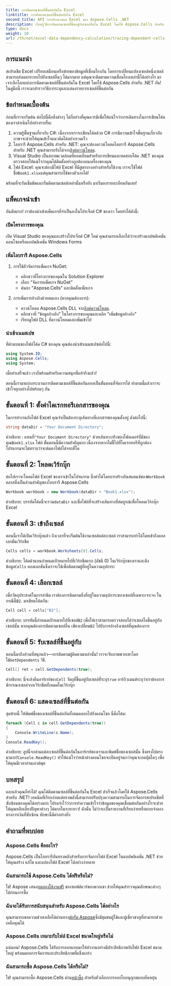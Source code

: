 ```yaml
---
title: การติดตามเซลล์ที่ขึ้นต่อกันใน Excel
linktitle: การติดตามเซลล์ที่ขึ้นต่อกันใน Excel
second_title: API การประมวลผล Excel ของ Aspose.Cells .NET
description: เรียนรู้วิธีการติดตามเซลล์ที่ขึ้นอยู่กับเซลล์อื่นใน Excel โดยใช้ Aspose.Cells สำหรับ .NET ด้วยบทช่วยสอนที่ทำตามได้ง่ายนี้
type: docs
weight: 10
url: /th/net/excel-data-dependency-calculation/tracing-dependent-cells-in-excel/
---
```

## การแนะนำ

สเปรดชีต Excel เปรียบเสมือนเครือข่ายของข้อมูลที่เชื่อมโยงกัน โดยการเปลี่ยนแปลงเซลล์หนึ่งเซลล์สามารถส่งผลกระทบไปยังเซลล์อื่นๆ ได้มากมาย แต่คุณจะติดตามความเชื่อมโยงเหล่านี้ได้อย่างไร มาเจาะลึกโลกแห่งการติดตามเซลล์ที่ขึ้นต่อกันใน Excel โดยใช้ Aspose.Cells สำหรับ .NET กัน! ในคู่มือนี้ เราจะมาสำรวจวิธีการระบุและแสดงรายการเซลล์ที่ขึ้นต่อกัน 

## ข้อกำหนดเบื้องต้น

ก่อนที่เราจะเริ่มต้น ต่อไปนี้คือสิ่งต่างๆ ไม่กี่อย่างที่คุณควรมีเพื่อให้แน่ใจว่าการเดินทางในการเขียนโค้ดของเราดำเนินไปอย่างราบรื่น:

1. ความรู้พื้นฐานเกี่ยวกับ C#: เนื่องจากเราจะเขียนโค้ดด้วย C# การมีความเข้าใจพื้นฐานเกี่ยวกับภาษาจะช่วยให้คุณเข้าใจแนวคิดได้อย่างรวดเร็ว
2.  ไลบรารี Aspose.Cells สำหรับ .NET: คุณจะต้องดาวน์โหลดไลบรารี Aspose.Cells สำหรับ .NET คุณสามารถรับได้จาก[ลิงค์ดาวน์โหลด](https://releases.aspose.com/cells/net/).
3. Visual Studio เป็นสภาพแวดล้อมที่ยอดเยี่ยมสำหรับการเขียนและทดสอบโค้ด .NET ของคุณ ตรวจสอบให้แน่ใจว่าคุณได้ติดตั้งอย่างถูกต้องบนเครื่องของคุณ 
4.  ไฟล์ Excel: คุณจะต้องมีไฟล์ Excel ที่มีสูตรบางอย่างสำหรับใช้งาน เราจะใช้ไฟล์ชื่อ`Book1.xlsx`แต่คุณสามารถใช้ของตัวเองได้!

พร้อมที่จะรัดเข็มขัดและเริ่มติดตามเซลล์เหล่านั้นหรือยัง มาเริ่มลงรายละเอียดกันเลย!

## แพ็คเกจนำเข้า

อันดับแรก! เราต้องนำเข้าแพ็คเกจที่จำเป็นลงในโปรเจ็กต์ C# ของเรา โดยทำได้ดังนี้:

### เปิดโครงการของคุณ

เปิด Visual Studio ของคุณและสร้างโปรเจ็กต์ C# ใหม่ คุณสามารถเลือกได้ว่าจะสร้างแอปพลิเคชันคอนโซลหรือแอปพลิเคชัน Windows Forms

### เพิ่มไลบรารี Aspose.Cells

1. การใช้ตัวจัดการแพ็คเกจ NuGet: 
   - คลิกขวาที่โครงการของคุณใน Solution Explorer
   - เลือก “จัดการแพ็คเกจ NuGet”
   - ค้นหา "Aspose.Cells" และติดตั้งแพ็กเกจ

2. การเพิ่มการอ้างอิงด้วยตนเอง (หากคุณต้องการ): 
   -  ดาวน์โหลด Aspose.Cells DLL จาก[ลิงค์ดาวน์โหลด](https://releases.aspose.com/cells/net/).
   - คลิกขวาที่ “ข้อมูลอ้างอิง” ในโครงการของคุณและคลิก “เพิ่มข้อมูลอ้างอิง”
   - เรียกดูไฟล์ DLL ที่ดาวน์โหลดและเพิ่มเข้าไป

### นำเข้าเนมสเปซ

ที่ด้านบนของไฟล์โค้ด C# ของคุณ คุณต้องนำเข้าเนมสเปซต่อไปนี้:

```csharp
using System.IO;
using Aspose.Cells;
using System;
```

เมื่อทำเสร็จแล้ว เราก็พร้อมสำหรับความสนุกที่แท้จริงแล้ว!

ตอนนี้เรามาแบ่งกระบวนการติดตามเซลล์ที่ขึ้นต่อกันออกเป็นขั้นตอนที่จัดการได้ ทำตามนี้แล้วเราจะเข้าใจทุกอย่างไปพร้อมๆ กัน

## ขั้นตอนที่ 1: ตั้งค่าไดเรกทอรีเอกสารของคุณ

ในการทำงานกับไฟล์ Excel คุณจำเป็นต้องระบุเส้นทางที่เอกสารของคุณตั้งอยู่ ดังต่อไปนี้:

```csharp
string dataDir = "Your Document Directory";
```

 คำอธิบาย : แทนที่`"Your Document Directory"` ด้วยเส้นทางจริงของโฟลเดอร์ที่มีของคุณ`Book1.xlsx` ไฟล์ ขั้นตอนนี้มีความสำคัญมาก เนื่องจากหากไม่ชี้ไปที่ไดเรกทอรีที่ถูกต้อง โปรแกรมจะไม่ทราบว่าจะค้นหาไฟล์ได้จากที่ใด

## ขั้นตอนที่ 2: โหลดเวิร์กบุ๊ก

 ต่อไปเราจะโหลดไฟล์ Excel ของเราเข้าในโปรแกรม ซึ่งทำได้โดยการสร้างอินสแตนซ์ของ`Workbook` คลาสซึ่งเป็นส่วนสำคัญของไลบรารี Aspose.Cells

```csharp
Workbook workbook = new Workbook(dataDir + "Book1.xlsx");
```

 คำอธิบาย: บรรทัดโค้ดนี้จะรวม`dataDir` และชื่อไฟล์ที่จะสร้างเส้นทางที่สมบูรณ์เพื่อโหลดเวิร์กบุ๊ก Excel 

## ขั้นตอนที่ 3: เข้าถึงเซลล์

ตอนนี้เราได้เปิดเวิร์กบุ๊กแล้ว ถึงเวลาที่จะเริ่มต้นใช้งานเซลล์แต่ละเซลล์ เราสามารถทำได้โดยเข้าถึงคอลเลกชันเวิร์กชีต

```csharp
Cells cells = workbook.Worksheets[0].Cells;
```

 คำอธิบาย: โค้ดด้านบนกำหนดเป้าหมายไปที่เวิร์กชีตแรก (ดัชนี 0) ในเวิร์กบุ๊กของเราและดึงข้อมูล`Cells` คอลเลกชันซึ่งเราจะใช้เพื่อติดตามผู้ที่อยู่ในความอุปการะ

## ขั้นตอนที่ 4: เลือกเซลล์

เพื่อวัตถุประสงค์ในการสาธิต เราต้องการติดตามสิ่งที่อยู่ในความอุปการะของเซลล์ที่เฉพาะเจาะจง ในกรณีนี้`B2`. มาเขียนโค้ดกัน:

```csharp
Cell cell = cells["B2"];
```

 คำอธิบาย: บรรทัดนี้กำหนดเป้าหมายไปที่เซลล์`B2` เพื่อให้เราสามารถตรวจสอบได้ว่าเซลล์ใดขึ้นอยู่กับเซลล์นั้น หากคุณต้องการติดตามเซลล์อื่น เพียงเปลี่ยน`B2` ไปยังการอ้างอิงเซลล์ที่คุณต้องการ 

## ขั้นตอนที่ 5: รับเซลล์ที่ขึ้นอยู่กับ

 ตอนนี้มาถึงส่วนที่สนุกแล้ว—การติดตามผู้ติดตามเหล่านั้น! เราจะจับภาพพวกเขาโดยใช้`GetDependents` วิธี.

```csharp
Cell[] ret = cell.GetDependents(true);
```

 คำอธิบาย: นี่จะส่งคืนอาร์เรย์ของ`Cell` วัตถุที่ขึ้นอยู่กับเซลล์ที่ระบุ`true` อาร์กิวเมนต์ระบุว่าเราต้องการพิจารณาเซลล์จากเวิร์กชีตทั้งหมดในเวิร์กบุ๊ก

## ขั้นตอนที่ 6: แสดงเซลล์ที่ขึ้นต่อกัน

สุดท้ายนี้ ให้พิมพ์ชื่อของเซลล์ที่ขึ้นต่อกันทั้งหมดออกไปยังคอนโซล นี่คือโค้ด:

```csharp
foreach (Cell c in cell.GetDependents(true))
{
    Console.WriteLine(c.Name);
}
Console.ReadKey();
```

 คำอธิบาย: ลูปนี้จะผ่านแต่ละเซลล์ที่ขึ้นต่อกันในอาร์เรย์ของเราและพิมพ์ชื่อของเซลล์นั้น ซึ่งตรงไปตรงมามาก!`Console.ReadKey()` ทำให้แน่ใจว่าหน้าต่างคอนโซลจะเปิดอยู่จนกว่าคุณจะกดปุ่มใดๆ เพื่อให้คุณมีเวลาอ่านเอาต์พุต

## บทสรุป

และแล้วคุณก็ทำได้! คุณได้ติดตามเซลล์ที่ขึ้นต่อกันใน Excel สำเร็จแล้วโดยใช้ Aspose.Cells สำหรับ .NET! เทคนิคที่เรียบง่ายแต่ทรงพลังนี้สามารถปรับปรุงความสามารถในการจัดการสเปรดชีตที่ซับซ้อนของคุณได้อย่างมาก โปรดจำไว้ว่าการทำความเข้าใจว่าข้อมูลของคุณเชื่อมต่อกันอย่างไรจะช่วยให้คุณหลีกเลี่ยงปัญหาต่างๆ ได้มากในระยะยาว! ดังนั้น ไม่ว่าจะเป็นรายงานที่เรียบง่ายหรือแบบจำลองทางการเงินที่ซับซ้อน ทักษะนี้มีค่าอย่างยิ่ง

## คำถามที่พบบ่อย

### Aspose.Cells คืออะไร?
Aspose.Cells เป็นไลบรารีอันทรงพลังสำหรับการจัดการไฟล์ Excel ในแอปพลิเคชัน .NET ช่วยให้คุณสร้าง แก้ไข และแปลงไฟล์ Excel ได้อย่างง่ายดาย

### ฉันสามารถใช้ Aspose.Cells ได้ฟรีหรือไม่?
 ใช่! Aspose เสนอ[ทดลองใช้งานฟรี](https://releases.aspose.com/) ของซอฟต์แวร์ของพวกเขา ช่วยให้คุณสำรวจคุณลักษณะต่างๆ ได้ก่อนการซื้อ

### ฉันจะได้รับการสนับสนุนสำหรับ Aspose.Cells ได้อย่างไร
 คุณสามารถขอความช่วยเหลือได้ผ่านทาง[ฟอรั่ม Aspose](https://forum.aspose.com/c/cells/9)ซึ่งมีชุมชนผู้ใช้และผู้เชี่ยวชาญที่สามารถช่วยเหลือคุณได้ 

### Aspose.Cells เหมาะกับไฟล์ Excel ขนาดใหญ่หรือไม่
แน่นอน! Aspose.Cells ได้รับการออกแบบมาให้ทำงานอย่างมีประสิทธิภาพกับไฟล์ Excel ขนาดใหญ่ พร้อมมอบการจัดการและประสิทธิภาพที่แข็งแกร่ง

### ฉันสามารถซื้อ Aspose.Cells ได้หรือไม่?
 ใช่! คุณสามารถซื้อ Aspose.Cells ผ่าน[หน้าซื้อ](https://purchase.aspose.com/buy) สำหรับตัวเลือกการออกใบอนุญาตแบบยืดหยุ่น